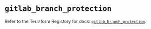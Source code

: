 # `gitlab_branch_protection`

Refer to the Terraform Registory for docs: [`gitlab_branch_protection`](https://registry.terraform.io/providers/gitlabhq/gitlab/16.7.0/docs/resources/branch_protection).
